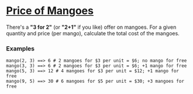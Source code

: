 # [Price of Mangoes](https://www.codewars.com/kata/price-of-mangoes "https://www.codewars.com/kata/57a77726bb9944d000000b06")

There's a **"3 for 2"** (or **"2+1"** if you like) offer on mangoes. For a given quantity and price (per mango), calculate the total cost of
the mangoes.

### Examples

```
mango(2, 3) ==> 6 # 2 mangoes for $3 per unit = $6; no mango for free
mango(3, 3) ==> 6 # 2 mangoes for $3 per unit = $6; +1 mango for free
mango(5, 3) ==> 12 # 4 mangoes for $3 per unit = $12; +1 mango for free
mango(9, 5) ==> 30 # 6 mangoes for $5 per unit = $30; +3 mangoes for free
```